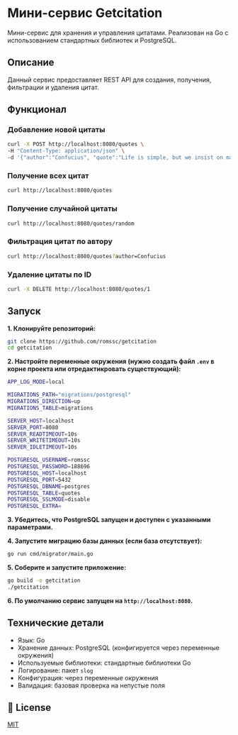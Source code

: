 # Мини-сервис Getcitation

Мини-сервис для хранения и управления цитатами. Реализован на Go с использованием стандартных библиотек и PostgreSQL.

## Описание

Данный сервис предоставляет REST API для создания, получения, фильтрации и удаления цитат.

## Функционал

### Добавление новой цитаты  

```bash
curl -X POST http://localhost:8080/quotes \ 
-H "Content-Type: application/json" \ 
-d '{"author":"Confucius", "quote":"Life is simple, but we insist on making it complicated."}'
```

### Получение всех цитат

```bash
curl http://localhost:8080/quotes
```

### Получение случайной цитаты

```bash
curl http://localhost:8080/quotes/random
```

### Фильтрация цитат по автору

```bash
curl http://localhost:8080/quotes?author=Confucius
```

### Удаление цитаты по ID

```bash
curl -X DELETE http://localhost:8080/quotes/1
```

## Запуск

**1. Клонируйте репозиторий:**

```bash
git clone https://github.com/romssc/getcitation
cd getcitation
```

**2. Настройте переменные окружения (нужно создать файл `.env` в корне проекта или отредактикровать существующий):**

```bash
APP_LOG_MODE=local

MIGRATIONS_PATH="migrations/postgresql"
MIGRATIONS_DIRECTION=up
MIGRATIONS_TABLE=migrations

SERVER_HOST=localhost
SERVER_PORT=8080
SERVER_READTIMEOUT=10s
SERVER_WRITETIMEOUT=10s
SERVER_IDLETIMEOUT=10s

POSTGRESQL_USERNAME=romssc
POSTGRESQL_PASSWORD=188696
POSTGRESQL_HOST=localhost
POSTGRESQL_PORT=5432
POSTGRESQL_DBNAME=postgres
POSTGRESQL_TABLE=quotes
POSTGRESQL_SSLMODE=disable
POSTGRESQL_EXTRA=
```

**3. Убедитесь, что PostgreSQL запущен и доступен с указанными параметрами.**

**4. Запустите миграцию базы данных (если база отсутствует):**

```bash
go run cmd/migrator/main.go
```

**5. Соберите и запустите приложение:**

```bash
go build -o getcitation
./getcitation
 ```

**6. По умолчанию сервис запущен на `http://localhost:8080`.**

## Технические детали

* Язык: Go
* Хранение данных: PostgreSQL (конфигируется через переменные окружения)
* Используемые библиотеки: стандартные библиотеки Go
* Логирование: пакет `slog`
* Конфигурация: через переменные окружения
* Валидация: базовая проверка на непустые поля

## 📄 License

[MIT](https://mit-license.org/)
